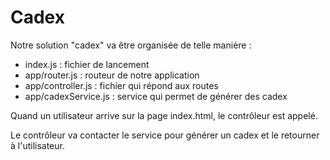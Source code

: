 # Cadex

Notre solution "cadex" va être organisée de telle manière :

- index.js : fichier de lancement
- app/router.js : routeur de notre application
- app/controller.js : fichier qui répond aux routes
- app/cadexService.js : service qui permet de générer des cadex

Quand un utilisateur arrive sur la page index.html, le contrôleur est appelé.

Le contrôleur va contacter le service pour générer un cadex et le retourner à l'utilisateur.
